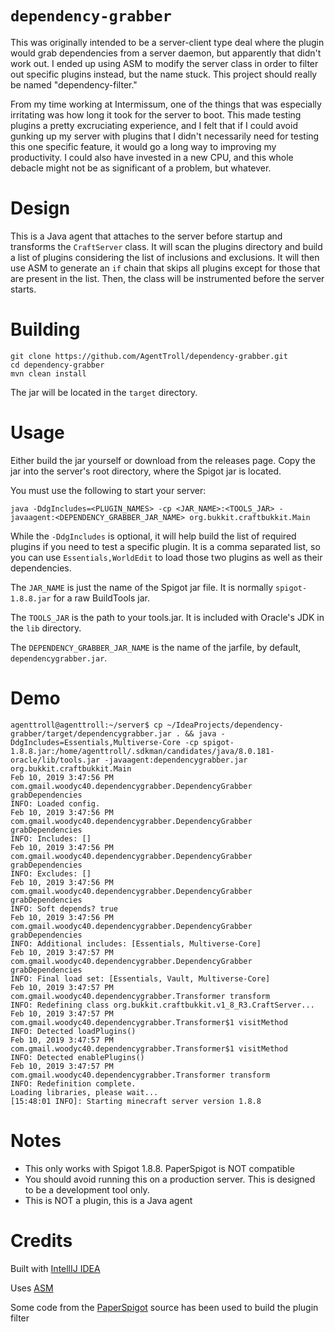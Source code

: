 # `dependency-grabber`

This was originally intended to be a server-client type deal
where the plugin would grab dependencies from a server
daemon, but apparently that didn't work out. I ended up
using ASM to modify the server class in order to filter out
specific plugins instead, but the name stuck. This project
should really be named "dependency-filter."

From my time working at Intermissum, one of the things that
was especially irritating was how long it took for the
server to boot. This made testing plugins a pretty
excruciating experience, and I felt that if I could avoid
gunking up my server with plugins that I didn't necessarily
need for testing this one specific feature, it would go a
long way to improving my productivity. I could also have
invested in a new CPU, and this whole debacle might not be
as significant of a problem, but whatever.

# Design

This is a Java agent that attaches to the server before
startup and transforms the `CraftServer` class. It will scan
the plugins directory and build a list of plugins 
considering the list of inclusions and exclusions. It will
then use ASM to generate an `if` chain that skips all
plugins except for those that are present in the list. Then,
the class will be instrumented before the server starts.

# Building

``` shell
git clone https://github.com/AgentTroll/dependency-grabber.git
cd dependency-grabber
mvn clean install
```

The jar will be located in the `target` directory.

# Usage

Either build the jar yourself or download from the releases
page. Copy the jar into the server's root directory, where
the Spigot jar is located.

You must use the following to start your server:

``` shell
java -DdgIncludes=<PLUGIN_NAMES> -cp <JAR_NAME>:<TOOLS_JAR> -javaagent:<DEPENDENCY_GRABBER_JAR_NAME> org.bukkit.craftbukkit.Main
```

While the `-DdgIncludes` is optional, it will help build the
list of required plugins if you need to test a specific
plugin. It is a comma separated list, so you can use `Essentials,WorldEdit`
to load those two plugins as well as their dependencies.

The `JAR_NAME` is just the name of the Spigot jar file. It
is normally `spigot-1.8.8.jar` for a raw BuildTools jar.

The `TOOLS_JAR` is the path to your tools.jar. It is
included with Oracle's JDK in the `lib` directory.

The `DEPENDENCY_GRABBER_JAR_NAME` is the name of the
jarfile, by default, `dependencygrabber.jar`.

# Demo

``` shell
agenttroll@agenttroll:~/server$ cp ~/IdeaProjects/dependency-grabber/target/dependencygrabber.jar . && java -DdgIncludes=Essentials,Multiverse-Core -cp spigot-1.8.8.jar:/home/agenttroll/.sdkman/candidates/java/8.0.181-oracle/lib/tools.jar -javaagent:dependencygrabber.jar org.bukkit.craftbukkit.Main
Feb 10, 2019 3:47:56 PM com.gmail.woodyc40.dependencygrabber.DependencyGrabber grabDependencies
INFO: Loaded config.
Feb 10, 2019 3:47:56 PM com.gmail.woodyc40.dependencygrabber.DependencyGrabber grabDependencies
INFO: Includes: []
Feb 10, 2019 3:47:56 PM com.gmail.woodyc40.dependencygrabber.DependencyGrabber grabDependencies
INFO: Excludes: []
Feb 10, 2019 3:47:56 PM com.gmail.woodyc40.dependencygrabber.DependencyGrabber grabDependencies
INFO: Soft depends? true
Feb 10, 2019 3:47:56 PM com.gmail.woodyc40.dependencygrabber.DependencyGrabber grabDependencies
INFO: Additional includes: [Essentials, Multiverse-Core]
Feb 10, 2019 3:47:57 PM com.gmail.woodyc40.dependencygrabber.DependencyGrabber grabDependencies
INFO: Final load set: [Essentials, Vault, Multiverse-Core]
Feb 10, 2019 3:47:57 PM com.gmail.woodyc40.dependencygrabber.Transformer transform
INFO: Redefining class org.bukkit.craftbukkit.v1_8_R3.CraftServer...
Feb 10, 2019 3:47:57 PM com.gmail.woodyc40.dependencygrabber.Transformer$1 visitMethod
INFO: Detected loadPlugins()
Feb 10, 2019 3:47:57 PM com.gmail.woodyc40.dependencygrabber.Transformer$1 visitMethod
INFO: Detected enablePlugins()
Feb 10, 2019 3:47:57 PM com.gmail.woodyc40.dependencygrabber.Transformer transform
INFO: Redefinition complete.
Loading libraries, please wait...
[15:48:01 INFO]: Starting minecraft server version 1.8.8
```

# Notes

* This only works with Spigot 1.8.8. PaperSpigot is NOT
compatible
* You should avoid running this on a production server. This
is designed to be a development tool only.
* This is NOT a plugin, this is a Java agent

# Credits

Built with [IntellIJ IDEA](https://www.jetbrains.com/idea/)

Uses [ASM](https://asm.ow2.io/)

Some code from the [PaperSpigot](https://papermc.io/) source 
has been used to build the plugin filter